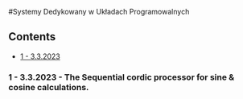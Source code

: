 #Systemy Dedykowany w Układach Programowalnych 
## Contents
<!-- toc -->
- [1 - 3.3.2023](#1)

<!-- tocstop -->

### 1 - 3.3.2023 - The Sequential cordic processor for sine & cosine calculations.


